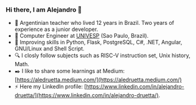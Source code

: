 ### Hi there, I am Alejandro 👋

<!--
**aledruetta/aledruetta** is a ✨ _special_ ✨ repository because its `README.md` (this file) appears on your GitHub profile.

Here are some ideas to get you started:

- 🔭 I’m currently working on ...
- 🌱 I’m currently learning ...
- 👯 I’m looking to collaborate on ...
- 🤔 I’m looking for help with ...
- 💬 Ask me about ...
- 📫 How to reach me: ...
- 😄 Pronouns: ...
- ⚡ Fun fact: ...
-->

- 🔭 Argentinian teacher who lived 12 years in Brazil. Two years of experience as a junior developer.
- 🌱 Computer Engineer at [UNIVESP](https://univesp.br/cursos/engenharia-de-computacao) (Sao Paulo, Brazil).
- :muscle: Improving skills in Python, Flask, PostgreSQL, C#, .NET, Angular, GNU/Linux and Shell Script.
- :mag: I closly follow subjects such as RISC-V instruction set, Unix history, Math.
- :black_nib: I like to share some learnings at Medium: [https://aledruetta.medium.com/](https://aledruetta.medium.com/)
- ⚡ Here my LinkedIn profile: [https://www.linkedin.com/in/alejandro-druetta/](https://www.linkedin.com/in/alejandro-druetta/).
